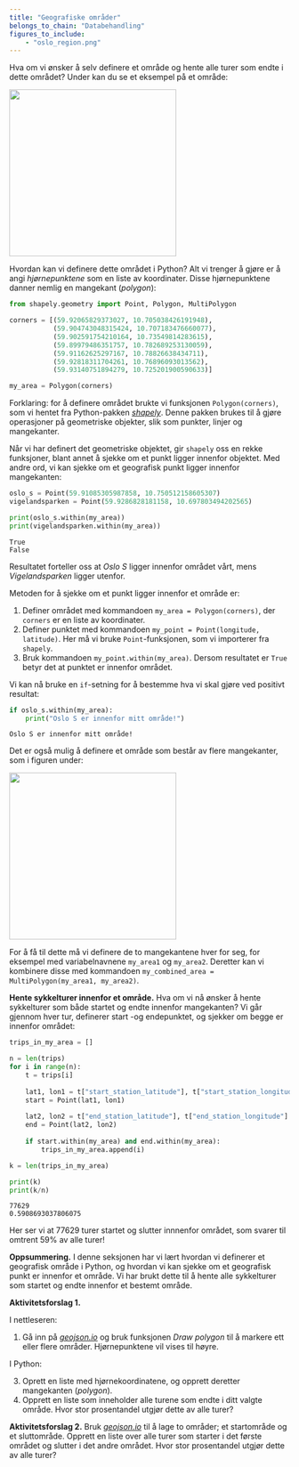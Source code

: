 ```yaml
---
title: "Geografiske områder"
belongs_to_chain: "Databehandling"
figures_to_include:
	- "oslo_region.png"
---
```


Hva om vi ønsker å selv definere et område og hente alle turer som endte i dette området? Under kan du se et eksempel på et område:

<img src="/media/markdowncontent/assosiated_files/oslo_region.png" width="300">

Hvordan kan vi definere dette området i Python? Alt vi trenger å gjøre er å angi *hjørnepunktene* som en liste av koordinater. Disse hjørnepunktene danner nemlig en mangekant (*polygon*):


```python
from shapely.geometry import Point, Polygon, MultiPolygon

corners = [(59.92065829373027, 10.705038426191948),
           (59.904743048315424, 10.707183476660077),
           (59.902591754210164, 10.73549814283615),
           (59.89979486351757, 10.782689253130059),
           (59.91162625297167, 10.78826638434711),
           (59.92818311704261, 10.76896093013562),
           (59.93140751894279, 10.725201900590633)]

my_area = Polygon(corners)
```

Forklaring: for å definere området brukte vi funksjonen  `Polygon(corners)`, som vi hentet fra Python-pakken [*shapely*](https://shapely.readthedocs.io/en/stable/manual.html). Denne pakken brukes til å gjøre operasjoner på geometriske objekter, slik som punkter, linjer og mangekanter.

Når vi har definert det geometriske objektet, gir `shapely` oss en rekke funksjoner, blant annet å sjekke om et punkt ligger innenfor objektet. Med andre ord, vi kan sjekke om et geografisk punkt ligger innenfor mangekanten: 


```python
oslo_s = Point(59.91085305987858, 10.750512158605307)
vigelandsparken = Point(59.9286828181158, 10.697803494202565)

print(oslo_s.within(my_area))
print(vigelandsparken.within(my_area))
```

    True
    False


Resultatet forteller oss at *Oslo S* ligger innenfor området vårt, mens *Vigelandsparken* ligger utenfor. 

Metoden for å sjekke om et punkt ligger innenfor et område er: 
1. Definer området med kommandoen `my_area = Polygon(corners)`, der `corners` er en liste av koordinater. 
2. Definer punktet med kommandoen `my_point = Point(longitude, latitude)`. Her må vi bruke `Point`-funksjonen, som vi importerer fra `shapely`. 
3. Bruk kommandoen `my_point.within(my_area)`. Dersom resultatet er `True` betyr det at punktet er innenfor området.

Vi kan nå bruke en `if`-setning for å bestemme hva vi skal gjøre ved positivt resultat:


```python
if oslo_s.within(my_area):
    print("Oslo S er innenfor mitt område!")
```

    Oslo S er innenfor mitt område!


Det er også mulig å definere et område som består av flere mangekanter, som i figuren under: 

<img src="../fig3/oslo_regions.png" width="300">

For å få til dette må vi definere de to mangekantene hver for seg, for eksempel med variabelnavnene `my_area1` og `my_area2`. Deretter kan vi kombinere disse med kommandoen `my_combined_area = MultiPolygon(my_area1, my_area2)`. 

**Hente sykkelturer innenfor et område.** Hva om vi nå ønsker å hente sykkelturer som både startet og endte innenfor mangekanten? Vi går gjennom hver tur, definerer start -og endepunktet, og sjekker om begge er innenfor området: 


```python
trips_in_my_area = []

n = len(trips)
for i in range(n):
    t = trips[i]
    
    lat1, lon1 = t["start_station_latitude"], t["start_station_longitude"]
    start = Point(lat1, lon1)
    
    lat2, lon2 = t["end_station_latitude"], t["end_station_longitude"]
    end = Point(lat2, lon2)
    
    if start.within(my_area) and end.within(my_area):
        trips_in_my_area.append(i)

k = len(trips_in_my_area)

print(k)
print(k/n)
```

    77629
    0.5908693037806075


Her ser vi at 77629 turer startet og slutter innnenfor området, som svarer til omtrent 59% av alle turer!

**Oppsummering.** I denne seksjonen har vi lært hvordan vi definerer et geografisk område i Python, og hvordan vi kan sjekke om et geografisk punkt er innenfor et område. Vi har brukt dette til å hente alle sykkelturer som startet og endte innenfor et bestemt område. 

**Aktivitetsforslag 1.** 

I nettleseren: 

1. Gå inn på [*geojson.io*](https://geojson.io/#map=10.68/59.9195/10.7298) og bruk funksjonen *Draw polygon* til å markere ett eller flere områder. Hjørnepunktene vil vises til høyre.

I Python:

3. Oprett en liste med hjørnekoordinatene, og opprett deretter mangekanten (*polygon*). 
4. Opprett en liste som inneholder alle turene som endte i ditt valgte område. Hvor stor prosentandel utgjør dette av alle turer? 

**Aktivitetsforslag 2.** Bruk [*geojson.io*](https://geojson.io/#map=10.68/59.9195/10.7298) til å lage to områder; et startområde og et sluttområde. Opprett en liste over alle turer som starter i det første området og slutter i det andre området. Hvor stor prosentandel utgjør dette av alle turer? 
